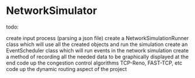 # NetworkSimulator

todo:

create input process (parsing a json file)
create a NetworkSimulationRunner class which will use all the created objects and run the simulation
create an EventScheduler class which will run events in the network simulation
create a method of recording all the needed data to be graphically displayed at the end
code up the congestion control algorithms TCP-Reno, FAST-TCP, etc
code up the dynamic routing aspect of the project

